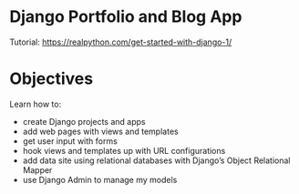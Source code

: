 # Django Portfolio and Blog App 
Tutorial: https://realpython.com/get-started-with-django-1/

# Objectives

Learn how to:

- create Django projects and apps
- add web pages with views and templates
- get user input with forms
- hook views and templates up with URL configurations
- add data site using relational databases with Django’s Object Relational Mapper
- use Django Admin to manage my models
